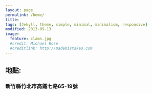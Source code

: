 ```yaml
---
layout: page
permalink: /home/
title: 
tags: [Jekyll, theme, simple, minimal, minimalism, responsive]
modified: 2013-09-13
image:
  feature: clams.jpg
  #credit: Michael Rose
  #creditlink: http://mademistakes.com
---
```


## 地點:

### 新竹縣竹北市高鐵七路65-19號

